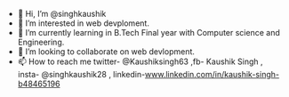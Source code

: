 - 👋 Hi, I’m @singhkaushik
- 👀 I’m interested in web devploment.
- 🌱 I’m currently learning in B.Tech Final year with Computer science and Engineering.
- 💞️ I’m looking to collaborate on web devlopment.
- 📫 How to reach me twitter- @Kaushiksingh63 ,fb- Kaushik Singh , insta- @singhkaushik28 , linkedin-www.linkedin.com/in/kaushik-singh-b48465196

<!---
singhkaushik/singhkaushik is a ✨ special ✨ repository because its `README.md` (this file) appears on your GitHub profile.
You can click the Preview link to take a look at your changes.
--->
